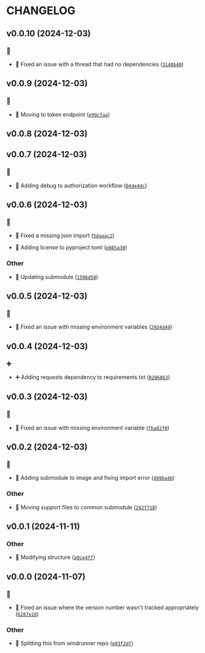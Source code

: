 # CHANGELOG

## v0.0.10 (2024-12-03)

### :bug:

* :bug: Fixed an issue with a thread that had no dependencies ([`3148b40`](https://github.com/Westfall-io/windbound/commit/3148b402428ecbad47e81289dccd68f6ff4f7990))

## v0.0.9 (2024-12-03)

### :bug:

* :bug: Moving to token endpoint ([`e99cfaa`](https://github.com/Westfall-io/windbound/commit/e99cfaadb4985c6805fb0d62b1ca797263390a18))

## v0.0.8 (2024-12-03)

## v0.0.7 (2024-12-03)

### :bug:

* :bug: Adding debug to authorization workflow ([`04de4dc`](https://github.com/Westfall-io/windbound/commit/04de4dcbf3d4c67158b8f467c0460b3f1f521ad5))

## v0.0.6 (2024-12-03)

### :bug:

* :bug: Fixed a missing json import ([`5daaac2`](https://github.com/Westfall-io/windbound/commit/5daaac234496f8c851da67394d343609cda599e2))

* :bug: Adding license to pyproject.toml ([`e885a30`](https://github.com/Westfall-io/windbound/commit/e885a30418dad4d403e2a2b5c318fb4e8f1444f4))

### Other

* :bento: Updating submodule ([`1596d58`](https://github.com/Westfall-io/windbound/commit/1596d58eb13c2e6eb265fbbc129c536921253a10))

## v0.0.5 (2024-12-03)

### :bug:

* :bug: Fixed an issue with missing environment variables ([`2924d49`](https://github.com/Westfall-io/windbound/commit/2924d49b40a719d601ce3fa6dba60fac1beee13f))

## v0.0.4 (2024-12-03)

### :heavy_plus_sign:

* :heavy_plus_sign: Adding requests dependency to requirements.txt ([`02868b3`](https://github.com/Westfall-io/windbound/commit/02868b378fc8f6dc3d8fa0ba402cb013a76896b3))

## v0.0.3 (2024-12-03)

### :bug:

* :bug: Fixed an issue with missing environment variable ([`fba82f0`](https://github.com/Westfall-io/windbound/commit/fba82f09d4df7be66625f78a3751ad5b08648098))

## v0.0.2 (2024-12-03)

### :bug:

* :bug: Adding submodule to image and fixing import error ([`499ba4b`](https://github.com/Westfall-io/windbound/commit/499ba4bcd268fe25e9183fa75e827da0a3d73d35))

### Other

* :art: Moving support files to common submodule ([`282f718`](https://github.com/Westfall-io/windbound/commit/282f718d8884582eda9a14b872a3c8ad1d09637c))

## v0.0.1 (2024-11-11)

### Other

* :art: Modifying structure ([`a0ce4ff`](https://github.com/Westfall-io/windbound/commit/a0ce4ff44c0d61d61059a5c0c0d05008642620ad))

## v0.0.0 (2024-11-07)

### :bug:

* :bug: Fixed an issue where the version number wasn&#39;t tracked appropriately ([`6287e2d`](https://github.com/Westfall-io/windbound/commit/6287e2d6252a0ea96abcb40868d70ccec05b4084))

### Other

* :tada: Splitting this from windrunner repo ([`e03f2df`](https://github.com/Westfall-io/windbound/commit/e03f2dfe3a5c5f9ce1497369b493dce8ccaf23bb))
